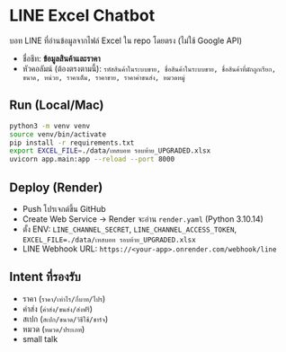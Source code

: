 # LINE Excel Chatbot

บอท LINE ที่อ่านข้อมูลจากไฟล์ Excel ใน repo โดยตรง (ไม่ใช้ Google API)
- ชื่อชีท: **ข้อมูลสินค้าและราคา**
- หัวคอลัมน์ (ต้องตรงตามนี้):
  `รหัสสินค้าในระบบขาย, ชื่อสินค้าในระบบขาย, ชื่อสินค้าที่มักถูกเรียก, ขนาด, หน่วย, ราคาเต็ม, ราคาขาย, ราคาค่าขนส่ง, หมวดหมู่`

## Run (Local/Mac)
```bash
python3 -m venv venv
source venv/bin/activate
pip install -r requirements.txt
export EXCEL_FILE=./data/เทสบอท รอบท้าย_UPGRADED.xlsx
uvicorn app.main:app --reload --port 8000
```

## Deploy (Render)
- Push โปรเจกต์ขึ้น GitHub
- Create Web Service → Render จะอ่าน `render.yaml` (Python 3.10.14)
- ตั้ง ENV: `LINE_CHANNEL_SECRET`, `LINE_CHANNEL_ACCESS_TOKEN`, `EXCEL_FILE=./data/เทสบอท รอบท้าย_UPGRADED.xlsx`
- LINE Webhook URL: `https://<your-app>.onrender.com/webhook/line`

## Intent ที่รองรับ
- ราคา (`ราคา/เท่าไร/กี่บาท/โปร`)
- ค่าส่ง (`ค่าส่ง/ขนส่ง/ส่งฟรี`)
- สเปก (`สเปก/ขนาด/วิธีใช้/ชาร์จ`)
- หมวด (`หมวด/ประเภท`)
- small talk
```
